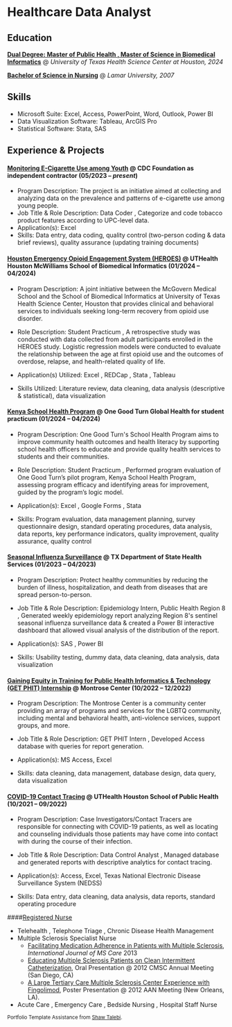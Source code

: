 # Healthcare Data Analyst 

## Education
**[Dual Degree: Master of Public Health , Master of Science in Biomedical Informatics](https://sbmi.uth.edu/current-students/student-handbook/dual-degree.htm)**  @ _University of Texas Health Science Center at Houston, 2024_

**[Bachelor of Science in Nursing](https://www.lamar.edu/academics/degrees/nursing/nursing-bachelors-degree.html)**  @ _Lamar University, 2007_


## Skills
- Microsoft Suite: Excel, Access, PowerPoint, Word, Outlook, Power BI 
- Data Visualization Software: Tableau, ArcGIS Pro 
- Statistical Software: Stata, SAS 

## Experience & Projects

#### [Monitoring E-Cigarette Use among Youth](https://www.cdcfoundation.org/programs/monitoring-e-cigarette-use-among-youth) @ CDC Foundation as independent contractor (05/2023 – _present_)
- Program Description: The project is an initiative aimed at collecting and analyzing data on the prevalence and patterns of e-cigarette use among young people.
- Job Title & Role Description: Data Coder , Categorize and code tobacco product features according to UPC-level data.
- Application(s): Excel
- Skills: Data entry, data coding, quality control (two-person coding & data brief reviews), quality assurance (updating training documents)


#### [Houston Emergency Opioid Engagement System (HEROES)](https://sbmi.uth.edu/heroes/) @ UTHealth Houston McWilliams School of Biomedical Informatics (01/2024 – 04/2024)
- Program Description: A joint initiative between the McGovern Medical School and the School of Biomedical Informatics at University of Texas Health Science Center, Houston that provides clinical and behavioral services to individuals seeking long-term recovery from opioid use disorder. 

- Role Description: Student Practicum , A retrospective study was conducted with data collected from adult participants enrolled in the HEROES study. Logistic regression models were conducted to evaluate the relationship between the age at first opioid use and the outcomes of overdose, relapse, and health-related quality of life.

- Application(s) Utilized: Excel , REDCap , Stata , Tableau 

- Skills Utilized: Literature review, data cleaning, data analysis (descriptive & statistical), data visualization 

#### [Kenya School Health Program](https://www.onegoodturn.org/) @ One Good Turn Global Health for student practicum (01/2024 – 04/2024)
- Program Description: One Good Turn's School Health Program aims to improve community health outcomes and health literacy by supporting school health officers to educate and provide quality health services to students and their communities. 

- Role Description: Student Practicum , Performed program evaluation of One Good Turn’s pilot program, Kenya School Health Program, assessing program efficacy and identifying areas for improvement, guided by the program’s logic model.
- Application(s): Excel , Google Forms , Stata 
- Skills: Program evaluation, data management planning, survey questionnaire design, standard operating procedures, data analysis, data reports, key performance indicators, quality improvement, quality assurance, quality control 


#### [Seasonal Influenza Surveillance](https://www.dshs.texas.gov/regional-local-health-operations/texas-public-health-region-8/public-health-region-8/public-health-region-8) @ TX Department of State Health Services (01/2023 – 04/2023)
- Program Description: Protect healthy communities by reducing the burden of illness, hospitalization, and death from diseases that are spread person-to-person. 

- Job Title & Role Description: Epidemiology Intern, Public Health Region 8 , Generated weekly epidemiology report analyzing Region 8's sentinel seasonal influenza surveillance data & created a Power BI interactive dashboard that allowed visual analysis of the distribution of the report. 
- Application(s): SAS , Power BI 
- Skills: Usability testing, dummy data, data cleaning, data analysis, data visualization  


#### [Gaining Equity in Training for Public Health Informatics & Technology (GET PHIT) Internship](https://www.uth.edu/get-phit/) @ Montrose Center (10/2022 – 12/2022)
- Program Description: The Montrose Center is a community center providing an array of programs and services for the LGBTQ community, including mental and behavioral health, anti-violence services, support groups, and more. 

- Job Title & Role Description: GET PHIT Intern , Developed Access database with queries for report generation. 
- Application(s): MS Access, Excel 
- Skills: data cleaning, data management, database design, data query, data visualization 

#### [COVID-19 Contact Tracing](https://sph.uth.edu/landing/contact-tracing-sa/) @ UTHealth Houston School of Public Health (10/2021 – 09/2022)
- Program Description: Case Investigators/Contact Tracers are responsible for connecting with COVID-19 patients, as well as locating and counseling individuals those patients may have come into contact with during the course of their infection. 

- Job Title & Role Description: Data Control Analyst , Managed database and generated reports with descriptive analytics for contact tracing.
- Application(s): Access, Excel, Texas National Electronic Disease Surveillance System (NEDSS)
- Skills: Data entry, data cleaning, data analysis, data reports, standard operating procedure

 ####[Registered Nurse](https://www.bon.texas.gov/licensure_verification.asp.html) 
- Telehealth , Telephone Triage , Chronic Disease Health Management
- Multiple Sclerosis Specialist Nurse
   - [Facilitating Medication Adherence in Patients with Multiple Sclerosis](https://doi.org/10.7224/1537-2073.2011-038), _International Journal of MS Care_ 2013
   - [Educating Multiple Sclerosis Patients on Clean Intermittent Catheterization](https://cmsc.confex.com/cmsc/2013/webprogram/Paper1310.html), Oral Presentation @ 2012 CMSC Annual Meeting (San Diego, CA)
   - [A Large Tertiary Care Multiple Sclerosis Center Experience with Fingolimod](https://www.aan.com/MSA/Public/Events/AbstractDetails/18616), Poster Presentation @ 2012 AAN Meeting (New Orleans, LA).
- Acute Care , Emergency Care , Bedside Nursing , Hospital Staff Nurse 







<sub> Portfolio Template Assistance from [Shaw Talebi](https://medium.com/the-data-entrepreneurs/how-to-make-a-free-data-science-portfolio-website-with-github-pages-aa1e4965e155). </sub>


